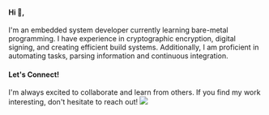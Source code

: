 #### Hi 👋,

I'm an embedded system developer currently learning bare-metal programming. I have experience in cryptographic encryption, digital signing, and creating efficient build systems. Additionally, I am proficient in automating tasks, parsing information and continuous integration.

#### Let's Connect!
I'm always excited to collaborate and learn from others. If you find my work interesting, don't hesitate to reach out! [![](https://i.stack.imgur.com/gVE0j.png)](https://www.linkedin.com/in/imahjoub)

<!-- 
#### <ins> My GitHub Info:</ins>

<img align="left" height="170px" width="400px" src="https://github-readme-stats.vercel.app/api?username=imahjoub&count_private=true&show_icons=true&theme=tokyonight" />
<img align="right" height="180px" width="520px" src="http://github-profile-summary-cards.vercel.app/api/cards/profile-details?username=imahjoub&theme=radical" />
<img height="100" />
<br><br>
<br><br>

#### <ins> My contributions:</ins>	
<p align = "center">
	<img src = "https://github.com/imahjoub/imahjoub/blob/main/github-user-contribution.svg?" alt = "Snake Game"/>
</p>

--> 
